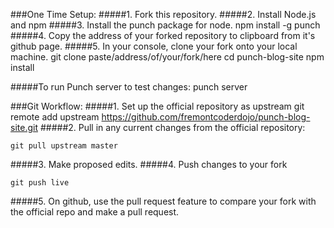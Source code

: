 ###One Time Setup:
#####1. Fork this repository.
#####2. Install Node.js and npm
#####3. Install the punch package for node.
    npm install -g punch
#####4. Copy the address of your forked repository to clipboard from it's github page.
#####5. In your console, clone your fork onto your local machine.
    git clone paste/address/of/your/fork/here
    cd punch-blog-site
    npm install

#####To run Punch server to test changes:
    punch server

###Git Workflow:
#####1. Set up the official repository as upstream
    git remote add upstream https://github.com/fremontcoderdojo/punch-blog-site.git
#####2. Pull in any current changes from the official repository:
	
	git pull upstream master
#####3. Make proposed edits.
#####4. Push changes to your fork
    
    git push live
#####5. On github, use the pull request feature to compare your fork with the official repo and make a pull request.


